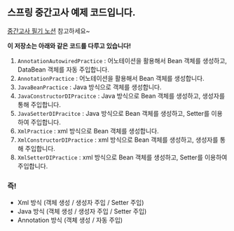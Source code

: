 ## 스프링 중간고사 예제 코드입니다. 
<a href="https://shell-comet-db9.notion.site/2024-86cf1e12ee1e446f8f0bcb4cac0731e2?pvs=74" target="_blank">중간고사 필기 노션</a> 참고하세요~

**이 저장소는 아래와 같은 코드를 다루고 있습니다!**

1. `AnnotationAutowiredPractice` : 어노테이션을 활용해서 Bean 객체를 생성하고, DataBean 객체를 자동 주입합니다.
2. `AnnotationPractice` : 어노테이션을 활용해서 Bean 객체를 생성합니다.
3. `JavaBeanPractice` : Java 방식으로 객체를 생성합니다.
4. `JavaConstructorDIPracitce` : Java 방식으로 Bean 객체를 생성하고, 생성자를 통해 주입합니다.
5. `JavaSetterDIPracitce` : Java 방식으로 Bean 객체를 생성하고, Setter를 이용하여 주입합니다.
6. `XmlPractice` : xml 방식으로 Bean 객체를 생성합니다.
7. `XmlConstructorDIPractice` : xml 방식으로 Bean 객체를 생성하고, 생성자를 통해 주입합니다.
8. `XmlSetterDIPractice` : xml 방식으로 Bean 객체를 생성하고, Setter를 이용하여 주입합니다.

### 즉!
- Xml 방식 (객체 생성 / 생성자 주입 / Setter 주입)
- Java 방식 (객체 생성 / 생성자 주입 / Setter 주입)
- Annotation 방식 (객체 생성 / 자동 주입)
